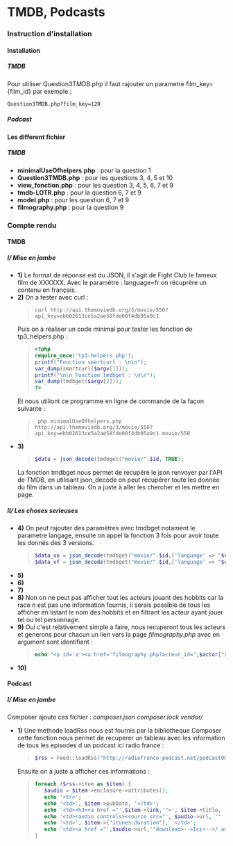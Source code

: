 # TMDB, Podcasts
### Instruction d'installation
#### Installation
##### TMDB
Pour utiliser Question3TMDB.php il faut rajouter un parametre film_key={film_id} par exemple :
```url
Question3TMDB.php?film_key=120
```
##### Podcast
#### Les different fichier
##### TMDB
- **minimalUseOfhelpers.php** : pour la question 1
- **Question3TMDB.php** : pour les questions 3, 4, 5 et 10
- **view_fonction.php** : pour les question 3, 4, 5, 6, 7 et 9
- **tmdb-LOTR.php** : pour la question 6, 7 et 9
- **model.php** : pour les question 6, 7 et 9
- **filmography.php** : pour la question 9
### Compte rendu
#### TMDB
##### I/ Mise en jambe
- **1)** Le format de réponse est du JSON, il s'agit de Fight Club le fameux film de XXXXXX. Avec le paramètre : language=fr on récuprère un contenu en français.
- **2)** On a tester avec curl :
  >```shell
  > curl http://api.themoviedb.org/3/movie/550?api_key=ebb02613ce5a2ae58fde00f4db95a9c1
  >```
  Puis on à réaliser un code minimal pour tester les fonction de tp3_helpers.php :
  >```php
  ><?php
  >require_once('tp3-helpers.php');
  >printf("Fonction smartcurl : \n\n");
  >var_dump(smartcurl($argv[1]));
  >printf("\n\n Fonction tmdbget : \n\n");
  >var_dump(tmdbget($argv[2]));
  > ?>
  >```
  Et nous utiliont ce programme en ligne de commande de la façon suivante :
  >```shell
  >  php minimalUseOfhelpers.php http://api.themoviedb.org/3/movie/550?api_key=ebb02613ce5a2ae58fde00f4db95a9c1 movie/550
  >```
- **3)**
  >```php
  > $data = json_decode(tmdbget("movie/".$id, TRUE);
  >```
  La fonction tmdbget nous permet de recupéré le json renvoyer par l'API de TMDB, en utilisant json_decode on peut récupérer toute les donnée du film dans un tableau. On a juste à aller les chercher et les mettre en page.
##### II/ Les choses serieuses
- **4)** On peut rajouter des paramètres avec tmdbget notament le parametre langage, ensuite on appel la fonction 3 fois pour avoir toute les donnés des 3 versions.
  >```php
  > $data_vo = json_decode(tmdbget("movie/".$id,['language' => "$vo"]), TRUE);
  > $data_vf = json_decode(tmdbget("movie/".$id,['language' => "$vf"]), TRUE);
  >```
- **5)**
- **6)**
- **7)**
- **8)** Non on ne peut pas afficher tout les acteurs jouant des hobbits car la race n est pas une information fournis, il serais possible de tous les afficher en listant le nom des hobbits et en filtrant les acteur ayant jouer tel ou tel personnage.
- **9)** Oui c'est relativement simple a faire, nous recuperont tous les acteurs et generons pour chacun un lien vers la page *filmography.php* avec en argument sont identifiant :
  >```php
  > echo "<p id='a'><a href='filmography.php?acteur_id=",$actor["id"],"'>",$actor["name"],"</a></p>";
  >```
- **10)**
#### Podcast
##### I/ Mise en jambe
  Composer ajoute ces fichier : *composer.json  composer.lock  vendor/*
- **1)** Une methode loadRss nous est fournis par la bibliotheque Composer cette fonction nous permet de recuperer un tableau avec les information de tous les episodes d un podcast ici radio france :
  >```php
  > $rss = Feed::loadRss("http://radiofrance-podcast.net/podcast09/rss_14312.xml");
  >```
  Ensuite on a juste a afficher ces informations :
  >```php
  >foreach ($rss->item as $item) {
  >    $audio = $item->enclosure->attributes();
  >    echo '<tr>';
  >    echo '<td>', $item->pubDate, '</td>';
  >    echo '<td><h3><a href ="',$item->link,'">', $item->title,  '</a>', '</h3></td>';
  >    echo '<td><audio controls><source src="', $audio->url, '"  type=', $audio->type, '></audio></td>';
  >    echo '<td>', $item->{"itunes:duration"}, '</td>';
  >    echo '<td><a href ="',$audio->url,'"download>-->Ici<--</ a></td></tr>';
  >}
  >```
